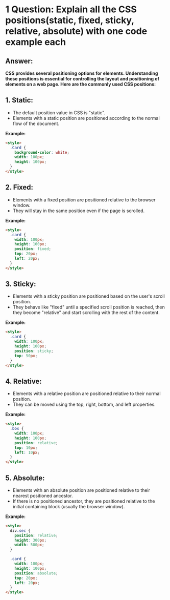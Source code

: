# 1 Question: Explain all the CSS positions(static, fixed, sticky, relative, absolute) with one code example each

## Answer:

**CSS provides several positioning options for elements. Understanding these positions is essential for controlling the layout and positioning of elements on a web page. Here are the commonly used CSS positions:**

## 1. Static:

- The default position value in CSS is "static".
- Elements with a static position are positioned according to the normal flow of the document.

**Example:**

```html
<style>
  .Card {
    background-color: white;
    width: 100px;
    height: 100px;
  }
</style>
```

## 2. Fixed:

- Elements with a fixed position are positioned relative to the browser window.
- They will stay in the same position even if the page is scrolled.

**Example:**

```html
<style>
  .card {
    width: 100px;
    height: 100px;
    position: fixed;
    top: 20px;
    left: 20px;
  }
</style>
```

## 3. Sticky:

- Elements with a sticky position are positioned based on the user's scroll position.
- They behave like "fixed" until a specified scroll position is reached, then they become "relative" and start scrolling with the rest of the content.

**Example:**

```html
<style>
  .card {
    width: 100px;
    height: 100px;
    position: sticky;
    top: 50px;
  }
</style>
```

## 4. Relative:

- Elements with a relative position are positioned relative to their normal position.
- They can be moved using the top, right, bottom, and left properties.

**Example:**

```html
<style>
  .box {
    width: 100px;
    height: 100px;
    position: relative;
    top: 10px;
    left: 10px;
  }
</style>
```

## 5. Absolute:

- Elements with an absolute position are positioned relative to their nearest positioned ancestor.
- If there is no positioned ancestor, they are positioned relative to the initial containing block (usually the browser window).

**Example:**

```html
<style>
  div.sec {
    position: relative;
    height: 300px;
    width: 500px;
  }

  .card {
    width: 100px;
    height: 100px;
    position: absolute;
    top: 20px;
    left: 20px;
  }
</style>
```